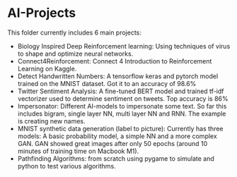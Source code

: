 # AI-Projects
This folder currently includes 6 main projects:
- Biology Inspired Deep Reinforcement learning: Using techniques of virus to shape and optimize neural networks. 
- Connect4Reinforcement: Connect 4 Introduction to Reinforcement Learning on Kaggle.
- Detect Handwritten Numbers: A tensorflow keras and pytorch model trained on the MNIST dataset. Got it to an accuracy of 98.6%
- Twitter Sentiment Analysis: A fine-tuned BERT model and trained tf-idf vectorizer used to determine sentiment on tweets. Top accuracy is 86%
- Impersonator: Different AI-models to impersonate some text. So far this includes bigram, single layer NN, multi layer NN and RNN. The example is creating new names.
- MNIST synthetic data generation (label to picture): Currently has three models: A basic probability model, a simple NN and a more complex GAN. GAN showed great images after only 50 epochs (around 10 minutes of training time on Macbook M1).
- Pathfinding Algorithms: from scratch using pygame to simulate and python to test various algorithms.
